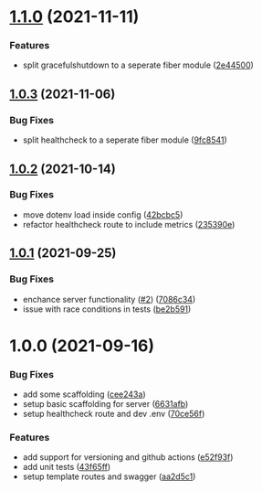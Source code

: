 # [1.1.0](https://github.com/gkampitakis/gofiber-template-server/compare/v1.0.3...v1.1.0) (2021-11-11)


### Features

* split gracefulshutdown to a seperate fiber module ([2e44500](https://github.com/gkampitakis/gofiber-template-server/commit/2e445006823ba49dd3028a065d14de0f4c6296ef))

## [1.0.3](https://github.com/gkampitakis/gofiber-template-server/compare/v1.0.2...v1.0.3) (2021-11-06)


### Bug Fixes

* split healthcheck to a seperate fiber module ([9fc8541](https://github.com/gkampitakis/gofiber-template-server/commit/9fc85416997a086dcf55653b3cecc72a43b0c2cc))

## [1.0.2](https://github.com/gkampitakis/gofiber-template-server/compare/v1.0.1...v1.0.2) (2021-10-14)


### Bug Fixes

* move dotenv load inside config ([42bcbc5](https://github.com/gkampitakis/gofiber-template-server/commit/42bcbc5f78e4e81876b5073f357a19ae6d5bab34))
* refactor healthcheck route to include metrics ([235390e](https://github.com/gkampitakis/gofiber-template-server/commit/235390e84ed24d0ee42efdc271c025cdb2836557))

## [1.0.1](https://github.com/gkampitakis/gofiber-template-server/compare/v1.0.0...v1.0.1) (2021-09-25)


### Bug Fixes

* enchance server functionality  ([#2](https://github.com/gkampitakis/gofiber-template-server/issues/2)) ([7086c34](https://github.com/gkampitakis/gofiber-template-server/commit/7086c34e1fcd651a66c9aa8371e65ee7d0d6a5ba))
* issue with race conditions in tests ([be2b591](https://github.com/gkampitakis/gofiber-template-server/commit/be2b5914be148e7392b423849f2f3e9307389df4))

# 1.0.0 (2021-09-16)


### Bug Fixes

* add some scaffolding ([cee243a](https://github.com/gkampitakis/gofiber-template-server/commit/cee243a9828d8ca4b75f61eae7f85d52c5249364))
* setup basic scaffolding for server ([6631afb](https://github.com/gkampitakis/gofiber-template-server/commit/6631afb5bd4e961148d52e34ee15a52b715f4d70))
* setup healthcheck route and dev .env ([70ce56f](https://github.com/gkampitakis/gofiber-template-server/commit/70ce56f950746606fe95b5c806a7b302135fc05a))


### Features

* add support for versioning and github actions ([e52f93f](https://github.com/gkampitakis/gofiber-template-server/commit/e52f93f5e8745342eff1b83665c443fe9841900a))
* add unit tests ([43f65ff](https://github.com/gkampitakis/gofiber-template-server/commit/43f65ff52168fab9c1e0b07dfca149f7059c1f47))
* setup template routes and swagger ([aa2d5c1](https://github.com/gkampitakis/gofiber-template-server/commit/aa2d5c1dd502ebbe4a66f61875bc1f07149c79dd))

